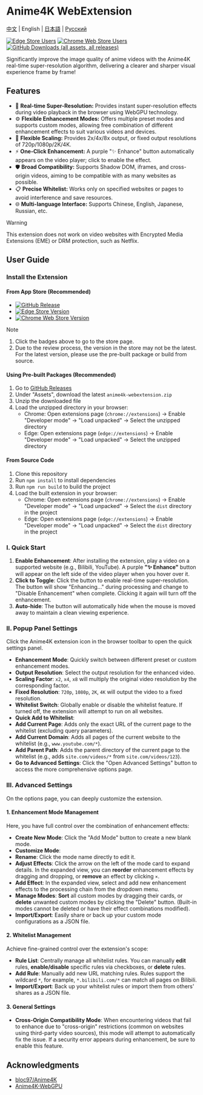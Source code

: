 # Anime4K WebExtension

[中文](./README.md) | English | [日本語](./README.ja.md) | [Русский](./README.ru.md)

[![Edge Store Users](https://img.shields.io/badge/dynamic/json?url=https%3A%2F%2Fmicrosoftedge.microsoft.com%2Faddons%2Fgetproductdetailsbycrxid%2Fffopffngebibpmeodlhhkdlaejnmdlam&query=%24.activeInstallCount&style=flat-square&label=Edge%20Users)](https://microsoftedge.microsoft.com/addons/detail/anime4k-webextension/ffopffngebibpmeodlhhkdlaejnmdlam) [![Chrome Web Store Users](https://img.shields.io/chrome-web-store/users/hpmbccepehpoanjpjkamfdpdkbmfmhek?style=flat-square&label=Chrome%20Users)](https://chromewebstore.google.com/detail/anime4k-webextension/hpmbccepehpoanjpjkamfdpdkbmfmhek) [![GitHub Downloads (all assets, all releases)](https://img.shields.io/github/downloads/chenmozhijin/Anime4K-WebExtension/total?style=flat-square&label=GitHub%20Downloads)](https://github.com/chenmozhijin/Anime4K-WebExtension/releases/latest)

Significantly improve the image quality of anime videos with the Anime4K real-time super-resolution algorithm, delivering a clearer and sharper visual experience frame by frame!

## Features

- 🚀 **Real-time Super-Resolution:** Provides instant super-resolution effects during video playback in the browser using WebGPU technology.
- ⚙️ **Flexible Enhancement Modes:** Offers multiple preset modes and supports custom modes, allowing free combination of different enhancement effects to suit various videos and devices.
- 📏 **Flexible Scaling:** Provides 2x/4x/8x output, or fixed output resolutions of 720p/1080p/2K/4K.
- ⚡ **One-Click Enhancement:** A purple "✨ Enhance" button automatically appears on the video player; click to enable the effect.
- 🛡️ **Broad Compatibility:** Supports Shadow DOM, iframes, and cross-origin videos, aiming to be compatible with as many websites as possible.
- 📋 **Precise Whitelist:** Works only on specified websites or pages to avoid interference and save resources.
- 🌐 **Multi-language Interface:** Supports Chinese, English, Japanese, Russian, etc.

> [!WARNING]
> This extension does not work on video websites with Encrypted Media Extensions (EME) or DRM protection, such as Netflix.

## User Guide

### Install the Extension

#### From App Store (Recommended)

- [![GitHub Release](https://img.shields.io/github/v/release/chenmozhijin/Anime4K-WebExtension?style=flat-square&label=Latest%20Version)](https://github.com/chenmozhijin/Anime4K-WebExtension/releases/latest)
- [![Edge Store Version](https://img.shields.io/badge/dynamic/json?url=https%3A%2F%2Fmicrosoftedge.microsoft.com%2Faddons%2Fgetproductdetailsbycrxid%2Fffopffngebibpmeodlhhkdlaejnmdlam&query=%24.version&style=flat-square&label=Edge%20Add-ons)](https://microsoftedge.microsoft.com/addons/detail/anime4k-webextension/ffopffngebibpmeodlhhkdlaejnmdlam)
- [![Chrome Web Store Version](https://img.shields.io/chrome-web-store/v/hpmbccepehpoanjpjkamfdpdkbmfmhek?style=flat-square&label=Chrome%20Web%20Store)](https://chromewebstore.google.com/detail/anime4k-webextension/hpmbccepehpoanjpjkamfdpdkbmfmhek)

> [!NOTE]
>
> 1. Click the badges above to go to the store page.
> 2. Due to the review process, the version in the store may not be the latest. For the latest version, please use the pre-built package or build from source.

#### Using Pre-built Packages (Recommended)

1. Go to [GitHub Releases](https://github.com/chenmozhijin/Anime4K-WebExtension/releases/latest)
2. Under "Assets", download the latest `anime4k-webextension.zip`
3. Unzip the downloaded file
4. Load the unzipped directory in your browser:
   - Chrome: Open extensions page (`chrome://extensions`) → Enable "Developer mode" → "Load unpacked" → Select the unzipped directory
   - Edge: Open extensions page (`edge://extensions`) → Enable "Developer mode" → "Load unpacked" → Select the unzipped directory

#### From Source Code

1. Clone this repository
2. Run `npm install` to install dependencies
3. Run `npm run build` to build the project
4. Load the built extension in your browser:
   - Chrome: Open extensions page (`chrome://extensions`) → Enable "Developer mode" → "Load unpacked" → Select the `dist` directory in the project
   - Edge: Open extensions page (`edge://extensions`) → Enable "Developer mode" → "Load unpacked" → Select the `dist` directory in the project

### I. Quick Start

1. **Enable Enhancement**: After installing the extension, play a video on a supported website (e.g., Bilibili, YouTube). A purple **"✨ Enhance"** button will appear on the left side of the video player when you hover over it.
2. **Click to Toggle**: Click the button to enable real-time super-resolution. The button will show "Enhancing..." during processing and change to "Disable Enhancement" when complete. Clicking it again will turn off the enhancement.
3. **Auto-hide**: The button will automatically hide when the mouse is moved away to maintain a clean viewing experience.

### II. Popup Panel Settings

Click the Anime4K extension icon in the browser toolbar to open the quick settings panel.

- **Enhancement Mode**: Quickly switch between different preset or custom enhancement modes.
- **Output Resolution**: Select the output resolution for the enhanced video.
- **Scaling Factor**: `x2`, `x4`, `x8` will multiply the original video resolution by the corresponding factor.
- **Fixed Resolution**: `720p`, `1080p`, `2K`, `4K` will output the video to a fixed resolution.
- **Whitelist Switch**: Globally enable or disable the whitelist feature. If turned off, the extension will attempt to run on all websites.
- **Quick Add to Whitelist**:
- **Add Current Page**: Adds only the exact URL of the current page to the whitelist (excluding query parameters).
- **Add Current Domain**: Adds all pages of the current website to the whitelist (e.g., `www.youtube.com/*`).
- **Add Parent Path**: Adds the parent directory of the current page to the whitelist (e.g., adds `site.com/videos/*` from `site.com/videos/123`).
- **Go to Advanced Settings**: Click the "Open Advanced Settings" button to access the more comprehensive options page.

### III. Advanced Settings

On the options page, you can deeply customize the extension.

#### 1. Enhancement Mode Management

Here, you have full control over the combination of enhancement effects:

- **Create New Mode**: Click the "Add Mode" button to create a new blank mode.
- **Customize Mode**:
- **Rename**: Click the mode name directly to edit it.
- **Adjust Effects**: Click the arrow on the left of the mode card to expand details. In the expanded view, you can **reorder** enhancement effects by dragging and dropping, or **remove** an effect by clicking `×`.
- **Add Effect**: In the expanded view, select and add new enhancement effects to the processing chain from the dropdown menu.
- **Manage Modes**: **Sort** all custom modes by dragging their cards, or **delete** unwanted custom modes by clicking the "Delete" button. (Built-in modes cannot be deleted or have their effect combinations modified).
- **Import/Export**: Easily share or back up your custom mode configurations as a JSON file.

#### 2. Whitelist Management

Achieve fine-grained control over the extension's scope:

- **Rule List**: Centrally manage all whitelist rules. You can manually **edit** rules, **enable/disable** specific rules via checkboxes, or **delete** rules.
- **Add Rule**: Manually add new URL matching rules. Rules support the wildcard `*`, for example, `*.bilibili.com/*` can match all pages on Bilibili.
- **Import/Export**: Back up your whitelist rules or import them from others' shares as a JSON file.

#### 3. General Settings

- **Cross-Origin Compatibility Mode**: When encountering videos that fail to enhance due to "cross-origin" restrictions (common on websites using third-party video sources), this mode will attempt to automatically fix the issue. If a security error appears during enhancement, be sure to enable this feature.

## Acknowledgments

- [bloc97/Anime4K](https://github.com/bloc97/Anime4K)
- [Anime4K-WebGPU](https://github.com/Anime4KWebBoost/Anime4K-WebGPU)
